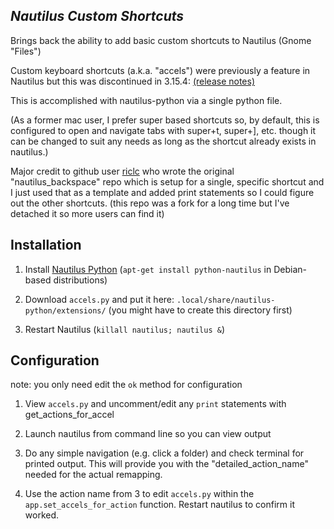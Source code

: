*Nautilus Custom Shortcuts*
-----------------------
Brings back the ability to add basic custom shortcuts to Nautilus (Gnome "Files")

Custom keyboard shortcuts (a.k.a. "accels") were previously a feature in Nautilus but this was discontinued in 3.15.4:
[(release notes)](https://gitlab.gnome.org/GNOME/nautilus/-/blob/master/NEWS)

This is accomplished with nautilus-python via a single python file.   

(As a former mac user, I prefer super based shortcuts so, by default,  this is configured to open and navigate tabs with super+t, super+], etc. though it can be changed to suit any needs as long as the shortcut already exists in nautilus.)


Major credit to github user [riclc](https://github.com/riclc) who wrote the original "nautilus_backspace" repo which is setup for a single, specific shortcut and I just used that as a template and added print statements so I could figure out the other shortcuts. (this repo was a fork for a long time but I've detached it so more users can find it)


Installation
-----------------------
1) Install [Nautilus Python](https://wiki.gnome.org/Projects/NautilusPython) (`apt-get install python-nautilus` in Debian-based distributions)
 
2) Download `accels.py` and put it here: `.local/share/nautilus-python/extensions/`
(you might have to create this directory first)

3) Restart Nautilus (`killall nautilus; nautilus &`)


Configuration
----------------------------
note: you only need edit the `ok` method for configuration

1) View `accels.py` and uncomment/edit any `print` statements with get_actions_for_accel

2) Launch nautilus from command line so you can view output

3) Do any simple navigation (e.g. click a folder) and check terminal for printed output.
   This will provide you with the "detailed_action_name" needed for the actual remapping.
   
4) Use the action name from 3 to edit `accels.py` within the  `app.set_accels_for_action` function.  Restart nautilus to confirm it worked.
